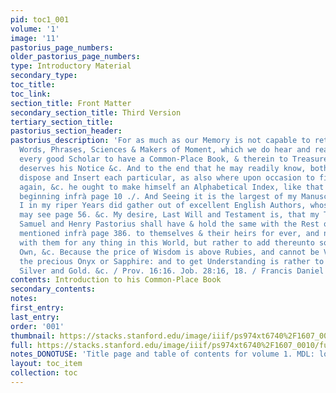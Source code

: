 ```yaml
---
pid: toc1_001
volume: '1'
image: '11'
pastorius_page_numbers: 
older_pastorius_page_numbers: 
type: Introductory Material
secondary_type: 
toc_title: 
toc_link: 
section_title: Front Matter
secondary_section_title: Third Version
tertiary_section_title: 
pastorius_section_header: 
pastorius_description: 'For as much as our Memory is not capable to retain all remarkable
  Words, Phrases, Sciences & Makers of Moment, which we do hear and read, It becomes
  every good Scholar to have a Common-Place Book, & therein to Treasure up what ever
  deserves his Notice &c. And to the end that he may readily know, both whither to
  dispose and Insert each particular, as also where upon occasion to find the same
  again, &c. he ought to make himself an Alphabetical Index, like that of this Bee-Hive
  beginning infrà page 10 ./. And Seeing it is the largest of my Manuscripts, whch
  I in my riper Years did gather out of excellent English Authors, whose Names ye
  may see page 56. &c. My desire, Last Will and Testament is, that my Two Sons John
  Samuel and Henry Pastorius shall have & hold the same with the Rest of my Writings,
  mentioned infrà page 386. to themselves & their heirs for ever, and not to part
  with them for any thing in this World, but rather to add thereunto some of their
  Own, &c. Because the price of Wisdom is above Rubies, and cannot be Valued with
  the precious Onyx or Sapphire: and to get Understanding is rather to be chosen than
  Silver and Gold. &c. / Prov. 16:16. Job. 28:16, 18. / Francis Daniel Pastorius '
contents: Introduction to his Common-Place Book
secondary_contents: 
notes: 
first_entry: 
last_entry: 
order: '001'
thumbnail: https://stacks.stanford.edu/image/iiif/ps974xt6740%2F1607_0010/full/100,/0/default.jpg
full: https://stacks.stanford.edu/image/iiif/ps974xt6740%2F1607_0010/full/full/0/default.jpg
notes_DONOTUSE: 'Title page and table of contents for volume 1. MDL: loose leaf'
layout: toc_item
collection: toc
---
```

